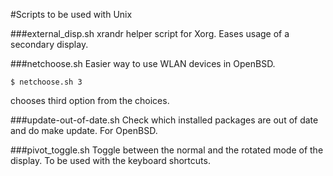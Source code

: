 #Scripts to be used with Unix

###external_disp.sh
xrandr helper script for Xorg. Eases usage of a secondary display.

###netchoose.sh
Easier way to use WLAN devices in OpenBSD.

`$ netchoose.sh 3`

chooses third option from the choices.

###update-out-of-date.sh
Check which installed packages are out of date and do make update. For OpenBSD.

###pivot_toggle.sh
Toggle between the normal and the rotated mode of the display. To be used with
the keyboard shortcuts.

